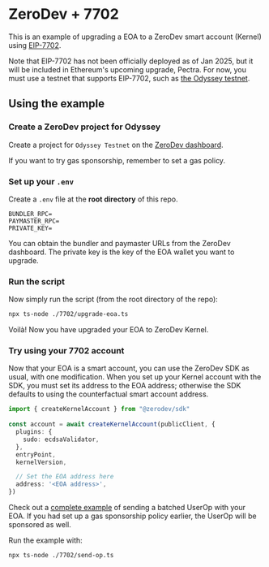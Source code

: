 # ZeroDev + 7702

This is an example of upgrading a EOA to a ZeroDev smart account (Kernel) using [EIP-7702](https://eips.ethereum.org/EIPS/eip-7702).

Note that EIP-7702 has not been officially deployed as of Jan 2025, but it will be included in Ethereum's upcoming upgrade, Pectra.  For now, you must use a testnet that supports EIP-7702, such as [the Odyssey testnet](https://hub.conduit.xyz/odyssey).

## Using the example

### Create a ZeroDev project for Odyssey

Create a project for `Odyssey Testnet` on the [ZeroDev dashboard](https://dashboard.zerodev.app).

If you want to try gas sponsorship, remember to set a gas policy.

### Set up your `.env`

Create a `.env` file at the **root directory** of this repo.

```env
BUNDLER_RPC=
PAYMASTER_RPC=
PRIVATE_KEY=
```

You can obtain the bundler and paymaster URLs from the ZeroDev dashboard.  The private key is the key of the EOA wallet you want to upgrade.

### Run the script

Now simply run the script (from the root directory of the repo):

```bash
npx ts-node ./7702/upgrade-eoa.ts
```

Voilà!  Now you have upgraded your EOA to ZeroDev Kernel.

### Try using your 7702 account

Now that your EOA is a smart account, you can use the ZeroDev SDK as usual, with one modification.  When you set up your Kernel account with the SDK, you must set its address to the EOA address; otherwise the SDK defaults to using the counterfactual smart account address.

```ts
import { createKernelAccount } from "@zerodev/sdk"
 
const account = await createKernelAccount(publicClient, {
  plugins: {
    sudo: ecdsaValidator,
  },
  entryPoint,
  kernelVersion,

  // Set the EOA address here
  address: '<EOA address>',
})
```

Check out a [complete example](./send-op.ts) of sending a batched UserOp with your EOA.  If you had set up a gas sponsorship policy earlier, the UserOp will be sponsored as well.

Run the example with:

```bash
npx ts-node ./7702/send-op.ts
```